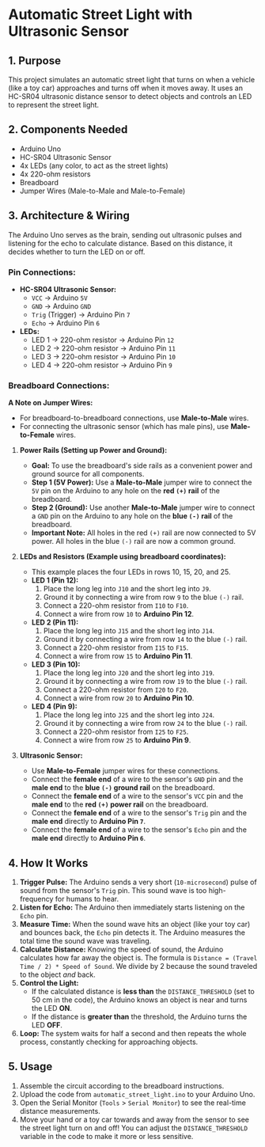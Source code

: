 # Automatic Street Light with Ultrasonic Sensor

## 1. Purpose
This project simulates an automatic street light that turns on when a vehicle (like a toy car) approaches and turns off when it moves away. It uses an HC-SR04 ultrasonic distance sensor to detect objects and controls an LED to represent the street light.

## 2. Components Needed
*   Arduino Uno
*   HC-SR04 Ultrasonic Sensor
*   4x LEDs (any color, to act as the street lights)
*   4x 220-ohm resistors
*   Breadboard
*   Jumper Wires (Male-to-Male and Male-to-Female)

## 3. Architecture & Wiring
The Arduino Uno serves as the brain, sending out ultrasonic pulses and listening for the echo to calculate distance. Based on this distance, it decides whether to turn the LED on or off.

### Pin Connections:
*   **HC-SR04 Ultrasonic Sensor:**
    *   `VCC` -> Arduino `5V`
    *   `GND` -> Arduino `GND`
    *   `Trig` (Trigger) -> Arduino Pin `7`
    *   `Echo` -> Arduino Pin `6`
*   **LEDs:**
    *   LED 1 -> 220-ohm resistor -> Arduino Pin `12`
    *   LED 2 -> 220-ohm resistor -> Arduino Pin `11`
    *   LED 3 -> 220-ohm resistor -> Arduino Pin `10`
    *   LED 4 -> 220-ohm resistor -> Arduino Pin `9`

### Breadboard Connections:
**A Note on Jumper Wires:**
*   For breadboard-to-breadboard connections, use **Male-to-Male** wires.
*   For connecting the ultrasonic sensor (which has male pins), use **Male-to-Female** wires.

1.  **Power Rails (Setting up Power and Ground):**
    *   **Goal:** To use the breadboard's side rails as a convenient power and ground source for all components.
    *   **Step 1 (5V Power):** Use a **Male-to-Male** jumper wire to connect the `5V` pin on the Arduino to any hole on the **red `(+)` rail** of the breadboard.
    *   **Step 2 (Ground):** Use another **Male-to-Male** jumper wire to connect a `GND` pin on the Arduino to any hole on the **blue `(-)` rail** of the breadboard.
    *   **Important Note:** All holes in the red `(+)` rail are now connected to 5V power. All holes in the blue `(-)` rail are now a common ground.

2.  **LEDs and Resistors (Example using breadboard coordinates):**
    *   This example places the four LEDs in rows 10, 15, 20, and 25.
    *   **LED 1 (Pin 12):**
        1. Place the long leg into `J10` and the short leg into `J9`.
        2. Ground it by connecting a wire from row `9` to the blue `(-)` rail.
        3. Connect a 220-ohm resistor from `I10` to `F10`.
        4. Connect a wire from row `10` to **Arduino Pin 12**.
    *   **LED 2 (Pin 11):**
        1. Place the long leg into `J15` and the short leg into `J14`.
        2. Ground it by connecting a wire from row `14` to the blue `(-)` rail.
        3. Connect a 220-ohm resistor from `I15` to `F15`.
        4. Connect a wire from row `15` to **Arduino Pin 11**.
    *   **LED 3 (Pin 10):**
        1. Place the long leg into `J20` and the short leg into `J19`.
        2. Ground it by connecting a wire from row `19` to the blue `(-)` rail.
        3. Connect a 220-ohm resistor from `I20` to `F20`.
        4. Connect a wire from row `20` to **Arduino Pin 10**.
    *   **LED 4 (Pin 9):**
        1. Place the long leg into `J25` and the short leg into `J24`.
        2. Ground it by connecting a wire from row `24` to the blue `(-)` rail.
        3. Connect a 220-ohm resistor from `I25` to `F25`.
        4. Connect a wire from row `25` to **Arduino Pin 9**.

3.  **Ultrasonic Sensor:**
    *   Use **Male-to-Female** jumper wires for these connections.
    *   Connect the **female end** of a wire to the sensor's `GND` pin and the **male end** to the **blue `(-)` ground rail** on the breadboard.
    *   Connect the **female end** of a wire to the sensor's `VCC` pin and the **male end** to the **red `(+)` power rail** on the breadboard.
    *   Connect the **female end** of a wire to the sensor's `Trig` pin and the **male end** directly to **Arduino Pin `7`**.
    *   Connect the **female end** of a wire to the sensor's `Echo` pin and the **male end** directly to **Arduino Pin `6`**.

## 4. How It Works
1.  **Trigger Pulse:** The Arduino sends a very short (`10-microsecond`) pulse of sound from the sensor's `Trig` pin. This sound wave is too high-frequency for humans to hear.
2.  **Listen for Echo:** The Arduino then immediately starts listening on the `Echo` pin.
3.  **Measure Time:** When the sound wave hits an object (like your toy car) and bounces back, the `Echo` pin detects it. The Arduino measures the total time the sound wave was traveling.
4.  **Calculate Distance:** Knowing the speed of sound, the Arduino calculates how far away the object is. The formula is `Distance = (Travel Time / 2) * Speed of Sound`. We divide by 2 because the sound traveled to the object *and* back.
5.  **Control the Light:**
    *   If the calculated distance is **less than** the `DISTANCE_THRESHOLD` (set to 50 cm in the code), the Arduino knows an object is near and turns the LED **ON**.
    *   If the distance is **greater than** the threshold, the Arduino turns the LED **OFF**.
6.  **Loop:** The system waits for half a second and then repeats the whole process, constantly checking for approaching objects.

## 5. Usage
1.  Assemble the circuit according to the breadboard instructions.
2.  Upload the code from `automatic_street_light.ino` to your Arduino Uno.
3.  Open the Serial Monitor (`Tools` > `Serial Monitor`) to see the real-time distance measurements.
4.  Move your hand or a toy car towards and away from the sensor to see the street light turn on and off! You can adjust the `DISTANCE_THRESHOLD` variable in the code to make it more or less sensitive.
